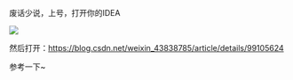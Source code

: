 废话少说，上号，打开你的IDEA

![](https://blog-1253198264.cos.ap-guangzhou.myqcloud.com/image-20210104182531278.png)



然后打开：https://blog.csdn.net/weixin_43838785/article/details/99105624

参考一下~